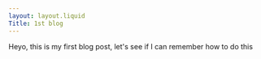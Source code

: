 ```yaml
---
layout: layout.liquid
Title: 1st blog
---
```


Heyo, this is my first blog post, let's see if I can remember how to do this